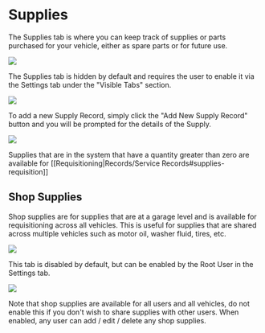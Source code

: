 # Supplies

The Supplies tab is where you can keep track of supplies or parts purchased for your vehicle, either as spare parts or for future use.

![](/Records/Supplies/a/image-1706402930133.png)

The Supplies tab is hidden by default and requires the user to enable it via the Settings tab under the "Visible Tabs" section.

![](/Records/Supplies/a/image-1706403044005.png)

To add a new Supply Record, simply click the "Add New Supply Record" button and you will be prompted for the details of the Supply.

![](/Records/Supplies/a/image-1706403006743.png)

Supplies that are in the system that have a quantity greater than zero are available for [[Requisitioning|Records/Service Records#supplies-requisition]]

## Shop Supplies

Shop supplies are for supplies that are at a garage level and is available for requisitioning across all vehicles. This is useful for supplies that are shared across multiple vehicles such as motor oil, washer fluid, tires, etc.

![](/Records/Supplies/a/image-1707454148363.png)

This tab is disabled by default, but can be enabled by the Root User in the Settings tab.

![](/Records/Supplies/a/image-1707454169597.png)

Note that shop supplies are available for all users and all vehicles, do not enable this if you don't wish to share supplies with other users. When enabled, any user can add / edit / delete any shop supplies.
